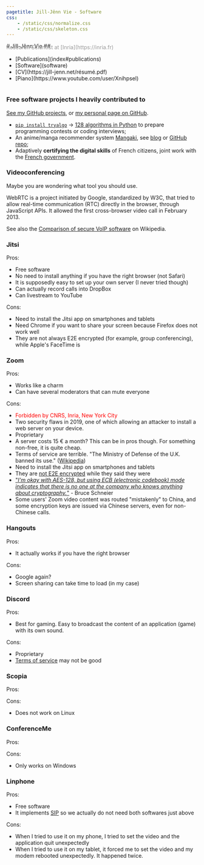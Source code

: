 ```yaml
---
pagetitle: Jill-Jênn Vie - Software
css:
    - /static/css/normalize.css
    - /static/css/skeleton.css
---
```

<div class="container">
<div style="display: flex; flex-flow: row wrap;">
<div>
# Jill-Jênn Vie
## <span style="color: #999; margin-top: -1em; display: block">Research Scientist at [Inria](https://inria.fr)</span>
</div>
<nav><ul>
<li>[Publications](index#publications)</li>
<li>[Software](software)</li>
<li>[CV](https://jill-jenn.net/résumé.pdf)</li>
<li>[Piano](https://www.youtube.com/user/Xnihpsel)</li>
</ul></nav>
</div>

### Free software projects I heavily contributed to

[See my GitHub projects](https://github.com/jilljenn/), or [my personal page on GitHub](https://github.com/jilljenn/jilljenn.github.io/blob/master/index.md).

- [`pip install tryalgo`](https://github.com/jilljenn/tryalgo/) → [128 algorithms in Python](https://github.com/jilljenn/tryalgo) to prepare programming contests or coding interviews;
- An anime/manga recommender system [Mangaki](https://mangaki.fr/about/en), see [blog](http://research.mangaki.fr) or [GitHub repo](https://github.com/mangaki/mangaki);
- Adaptively **certifying the digital skills** of French citizens, joint work with the [French government](https://en.wikipedia.org/wiki/Ministry_of_National_Education_(France)).

### Videoconferencing

Maybe you are wondering what tool you should use.

WebRTC is a project initiated by Google, standardized by W3C, that tried to allow real-time communication (RTC) directly in the browser, through JavaScript APIs. It allowed the first cross-browser video call in February 2013.

See also the [Comparison of secure VoIP software](https://en.wikipedia.org/wiki/Comparison_of_VoIP_software#VoIP_software_with_client-to-client_encryption) on Wikipedia.

### Jitsi

Pros:

- Free software
- No need to install anything if you have the right browser (not Safari)
- It is supposedly easy to set up your own server (I never tried though)
- Can actually record calls into DropBox
- Can livestream to YouTube

Cons:

- Need to install the Jitsi app on smartphones and tablets
- Need Chrome if you want to share your screen because Firefox does not work well
- They are not always E2E encrypted (for example, group conferencing), while Apple's FaceTime is

### Zoom

Pros:

- Works like a charm
- Can have several moderators that can mute everyone

Cons:

- <span style="color: red">Forbidden by CNRS, Inria, New York City</span>
- Two security flaws in 2019, one of which allowing an attacker to install a web server on your device.
- Proprietary
- A server costs 15 € a month? This can be in pros though. For something non-free, it is quite cheap.
- Terms of service are terrible. "The Ministry of Defense of the U.K. banned its use." ([Wikipedia](https://en.wikipedia.org/wiki/Zoom_Video_Communications#Criticism))
- Need to install the Jitsi app on smartphones and tablets
- They are [not E2E encrypted](https://theintercept.com/2020/03/31/zoom-meeting-encryption/) while they said they were
- ["*I'm okay with AES-128, but using ECB (electronic codebook) mode indicates that there is no one at the company who knows anything about cryptography.*"](https://www.schneier.com/blog/archives/2020/04/security_and_pr_1.html) - Bruce Schneier
- Some users' Zoom video content was routed "mistakenly" to China, and some encryption keys are issued via Chinese servers, even for non-Chinese calls.

### Hangouts

Pros:

- It actually works if you have the right browser

Cons:

- Google again?
- Screen sharing can take time to load (in my case)

### Discord

Pros:

- Best for gaming. Easy to broadcast the content of an application (game) with its own sound.

Cons:

- Proprietary
- [Terms of service](https://tosdr.org/#discord) may not be good

### Scopia

Pros:

Cons:

- Does not work on Linux

### ConferenceMe

Pros:

Cons:

- Only works on Windows

### Linphone

Pros:

- Free software
- It implements [SIP](https://en.wikipedia.org/wiki/Session_Initiation_Protocol) so we actually do not need both softwares just above

Cons:

- When I tried to use it on my phone, I tried to set the video and the application quit unexpectedly
- When I tried to use it on my tablet, it forced me to set the video and my modem rebooted unexpectedly. It happened twice.
</div>
